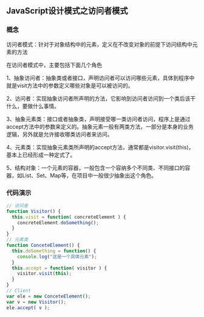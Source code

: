 ## JavaScript设计模式之访问者模式

### 概念
访问者模式：针对于对象结构中的元素，定义在不改变对象的前提下访问结构中元素的方法

在访问者模式中，主要包括下面几个角色

1、抽象访问者：抽象类或者接口，声明访问者可以访问哪些元素，具体到程序中就是visit方法中的参数定义哪些对象是可以被访问的。

2、访问者：实现抽象访问者所声明的方法，它影响到访问者访问到一个类后该干什么，要做什么事情。

3、抽象元素类：接口或者抽象类，声明接受哪一类访问者访问，程序上是通过accept方法中的参数来定义的。抽象元素一般有两类方法，一部分是本身的业务逻辑，另外就是允许接收哪类访问者来访问。

4、元素类：实现抽象元素类所声明的accept方法，通常都是visitor.visit(this)，基本上已经形成一种定式了。

5、结构对象：一个元素的容器，一般包含一个容纳多个不同类、不同接口的容器，如List、Set、Map等，在项目中一般很少抽象出这个角色。


### 代码演示

```javascript 1.6
// 访问者  
function Visitor() {  
  this.visit = function( concreteElement ) {  
    concreteElement.doSomething();  
  }  
}  
// 元素类  
function ConceteElement() {  
  this.doSomething = function() {  
    console.log("这是一个具体元素");  
  }  
  this.accept = function( visitor ) {  
    visitor.visit(this);  
  }  
} 
// Client  
var ele = new ConceteElement();  
var v = new Visitor();  
ele.accept( v );  
```